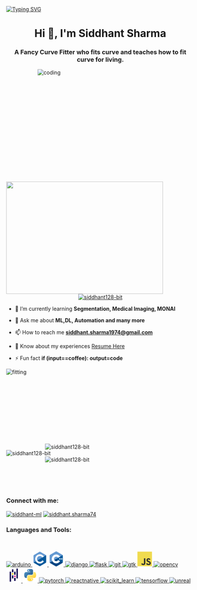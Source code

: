 <a href="https://git.io/typing-svg"><img src="https://readme-typing-svg.demolab.com?font=Press+Start+2P&duration=4500&pause=1000&color=06F73C&center=true&vCenter=true&width=900&height=150&lines=Hello+World+!+Welcome+to+my+profile+!!;I+!hate+coding+and+I+!love+debugging;while(!(succeed%3Dtry()))" alt="Typing SVG" /></a>


<h1 align="center">Hi 👋, I'm Siddhant Sharma</h1>
<h3 align="center">A Fancy Curve Fitter who fits curve and teaches how to fit curve for living.</h3>


<img align='right' width="420" height="300" alt='coding' src="https://media1.giphy.com/media/qgQUggAC3Pfv687qPC/giphy.gif">
<img align='left' width='420' height='300' src="https://thumbs.gfycat.com/EnormousDamagedEarthworm-max-1mb.gif" width="900"/>


<br><br><br><br><br><br><br><br><br><br><br><br><br><br>

<p align="center"><a href="https://github.com/ryo-ma/github-profile-trophy"><img src="https://github-profile-trophy.vercel.app/?username=siddhant128-bit" alt="siddhant128-bit" /></a> </p>

- 🔭 I’m currently learning **Segmentation, Medical Imaging, MONAI**

- 💬 Ask me about **ML,DL, Automation and many more**

- 📫 How to reach me **siddhant.sharma1974@gmail.com**

- 📄 Know about my experiences [Resume Here](https://drive.google.com/file/d/1kVT6uVOwUOdMcbPvwv-mXzNeG_akcqQ-/view?usp=sharing)

- ⚡ Fun fact **if (input==coffee): output=code**


<img alt='fitting' align='left' width='400' height='200' src="https://terpconnect.umd.edu/~toh/spectrum/Demofitgauss2animated.gif">


<p><img align="right" width='400' src="https://github-readme-stats.vercel.app/api/top-langs?username=siddhant128-bit&show_icons=true&locale=en&layout=compact" alt="siddhant128-bit" /></p>

<br>
<br>
<br>
<br>
<br>
<br>
<br>
<br>
<br>
<br>
<br>

<p float="left">
<img align="left" width="400" src="https://github-readme-stats.vercel.app/api?username=siddhant128-bit&show_icons=true&locale=en" alt="siddhant128-bit" />
<img align="right" width="400" src="https://streak-stats.demolab.com/?user=Siddhant128-bit&theme=dark&hide_border=true" alt="siddhant128-bit" />
  
</p>

<br>
<br>
<br>
<br>
<br>
<br>
<h3 align="left">Connect with me:</h3>
<p align="left">
<a href="https://linkedin.com/in/siddhant-ml" target="blank"><img align="center" src="https://raw.githubusercontent.com/rahuldkjain/github-profile-readme-generator/master/src/images/icons/Social/linked-in-alt.svg" alt="siddhant-ml" height="30" width="40" /></a>
<a href="https://fb.com/siddhant.sharma74" target="blank"><img align="center" src="https://raw.githubusercontent.com/rahuldkjain/github-profile-readme-generator/master/src/images/icons/Social/facebook.svg" alt="siddhant.sharma74" height="30" width="40" /></a>
</p>


<h3 align="left">Languages and Tools:</h3>
<br>
<p align="left"> <a href="https://www.arduino.cc/" target="_blank" rel="noreferrer"> <img src="https://cdn.worldvectorlogo.com/logos/arduino-1.svg" alt="arduino" width="40" height="40"/> </a> <a href="https://www.cprogramming.com/" target="_blank" rel="noreferrer"> <img src="https://raw.githubusercontent.com/devicons/devicon/master/icons/c/c-original.svg" alt="c" width="40" height="40"/> </a> <a href="https://www.w3schools.com/cpp/" target="_blank" rel="noreferrer"> <img src="https://raw.githubusercontent.com/devicons/devicon/master/icons/cplusplus/cplusplus-original.svg" alt="cplusplus" width="40" height="40"/> </a> <a href="https://www.djangoproject.com/" target="_blank" rel="noreferrer"> <img src="https://cdn.worldvectorlogo.com/logos/django.svg" alt="django" width="40" height="40"/> </a> <a href="https://flask.palletsprojects.com/" target="_blank" rel="noreferrer"> <img src="https://www.vectorlogo.zone/logos/pocoo_flask/pocoo_flask-icon.svg" alt="flask" width="40" height="40"/> </a> <a href="https://git-scm.com/" target="_blank" rel="noreferrer"> <img src="https://www.vectorlogo.zone/logos/git-scm/git-scm-icon.svg" alt="git" width="40" height="40"/> </a> <a href="https://www.gtk.org/" target="_blank" rel="noreferrer"> <img src="https://upload.wikimedia.org/wikipedia/commons/7/71/GTK_logo.svg" alt="gtk" width="40" height="40"/> </a> <a href="https://developer.mozilla.org/en-US/docs/Web/JavaScript" target="_blank" rel="noreferrer"> <img src="https://raw.githubusercontent.com/devicons/devicon/master/icons/javascript/javascript-original.svg" alt="javascript" width="40" height="40"/> </a> <a href="https://opencv.org/" target="_blank" rel="noreferrer"> <img src="https://www.vectorlogo.zone/logos/opencv/opencv-icon.svg" alt="opencv" width="40" height="40"/> </a> <a href="https://pandas.pydata.org/" target="_blank" rel="noreferrer"> <img src="https://raw.githubusercontent.com/devicons/devicon/2ae2a900d2f041da66e950e4d48052658d850630/icons/pandas/pandas-original.svg" alt="pandas" width="40" height="40"/> </a> <a href="https://www.python.org" target="_blank" rel="noreferrer"> <img src="https://raw.githubusercontent.com/devicons/devicon/master/icons/python/python-original.svg" alt="python" width="40" height="40"/> </a> <a href="https://pytorch.org/" target="_blank" rel="noreferrer"> <img src="https://www.vectorlogo.zone/logos/pytorch/pytorch-icon.svg" alt="pytorch" width="40" height="40"/> </a> <a href="https://reactnative.dev/" target="_blank" rel="noreferrer"> <img src="https://reactnative.dev/img/header_logo.svg" alt="reactnative" width="40" height="40"/> </a> <a href="https://scikit-learn.org/" target="_blank" rel="noreferrer"> <img src="https://upload.wikimedia.org/wikipedia/commons/0/05/Scikit_learn_logo_small.svg" alt="scikit_learn" width="40" height="40"/> </a> <a href="https://www.tensorflow.org" target="_blank" rel="noreferrer"> <img src="https://www.vectorlogo.zone/logos/tensorflow/tensorflow-icon.svg" alt="tensorflow" width="40" height="40"/> </a> <a href="https://unrealengine.com/" target="_blank" rel="noreferrer"> <img src="https://raw.githubusercontent.com/kenangundogan/fontisto/036b7eca71aab1bef8e6a0518f7329f13ed62f6b/icons/svg/brand/unreal-engine.svg" alt="unreal" width="40" height="40"/> </a> </p>
